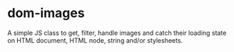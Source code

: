 # dom-images
A simple JS class to get, filter, handle images and catch their loading state on HTML document, HTML node, string and/or stylesheets.
